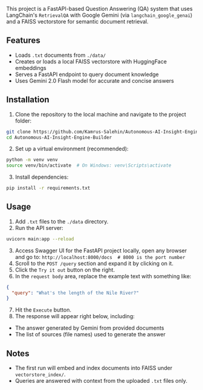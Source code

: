 This project is a FastAPI-based Question Answering (QA) system that uses LangChain's `RetrievalQA` with Google Gemini (via `langchain_google_genai`) and a FAISS vectorstore for semantic document retrieval.

## Features
- Loads `.txt` documents from `./data/`
- Creates or loads a local FAISS vectorstore with HuggingFace embeddings
- Serves a FastAPI endpoint to query document knowledge
- Uses Gemini 2.0 Flash model for accurate and concise answers

## Installation
1. Clone the repository to the local machine and navigate to the project folder:
```bash
git clone https://github.com/Kamrus-Salehin/Autonomous-AI-Insight-Engine-Builder.git
cd Autonomous-AI-Insight-Engine-Builder
```
2. Set up a virtual environment (recommended):
```bash
python -m venv venv
source venv/bin/activate  # On Windows: venv\Scripts\activate
```
3. Install dependencies:
```bash
pip install -r requirements.txt
```

## Usage
1. Add `.txt` files to the `./data` directory.
2. Run the API server:
```bash
uvicorn main:app --reload
```
3. Access Swagger UI for the FastAPI project locally, open any browser and go to:
`http://localhost:8000/docs  # 8000 is the port number`
4. Scroll to the `POST /query` section and expand it by clicking on it.
5. Click the `Try it out` button on the right.
6. In the `request body` area, replace the example text with something like:
```json
{
  "query": "What's the length of the Nile River?"
}
```
7. Hit the `Execute` button.
8. The response will appear right below, including:
- The answer generated by Gemini from provided documents
- The list of sources (file names) used to generate the answer

## Notes
- The first run will embed and index documents into FAISS under `vectorstore_index/`.
- Queries are answered with context from the uploaded `.txt` files only.
